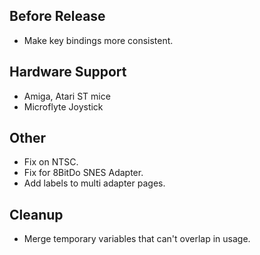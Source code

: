 ## Before Release

- Make key bindings more consistent.


## Hardware Support

- Amiga, Atari ST mice
- Microflyte Joystick


## Other

- Fix on NTSC.
- Fix for 8BitDo SNES Adapter.
- Add labels to multi adapter pages.


## Cleanup

- Merge temporary variables that can't overlap in usage.
